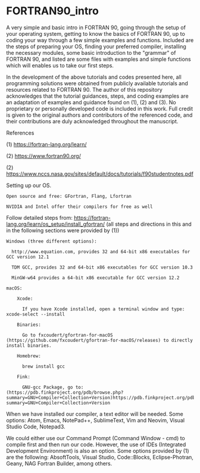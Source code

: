 # FORTRAN90_intro
A very simple and basic intro in FORTRAN 90, going through the setup of your operating system, getting to know the basics of FORTRAN 90, up to coding your way through a few simple examples and functions. Included are the steps of preparing your OS, finding your preferred compiler, installing the necessary modules, some basic introduction to the "grammar" of FORTRAN 90, and listed are some files with examples and simple functions which will enables us to take our first steps.

In the development of the above tutorials and codes presented here, all programming solutions were obtained from publicly available tutorials and resources related to FORTRAN 90. The author of this repository acknowledges that the tutorial guidances, steps, and coding examples are an adaptation of examples and guidance found on (1), (2) and (3). No proprietary or personally developed code is included in this work. Full credit is given to the original authors and contributors of the referenced code, and their contributions are duly acknowledged throughout the manuscript.

References

(1) https://fortran-lang.org/learn/

(2) https://www.fortran90.org/

(2) https://www.nccs.nasa.gov/sites/default/docs/tutorials/f90studentnotes.pdf

Setting up our OS.

    Open source and free: GFortran, Flang, Lfortran

    NVIDIA and Intel offer their compilers for free as well

  Follow detailed steps from: https://fortran-lang.org/learn/os_setup/install_gfortran/ (all steps and directions in this and in the following sections were provided by (1))

    Windows (three different options):
    
      http://www.equation.com, provides 32 and 64-bit x86 executables for GCC version 12.1

      TDM GCC, provides 32 and 64-bit x86 executables for GCC version 10.3

      MinGW-w64 provides a 64-bit x86 executable for GCC version 12.2

    macOS:

        Xcode:

          If you have Xcode installed, open a terminal window and type: xcode-select --install

        Binaries:

          Go to fxcoudert/gfortran-for-macOS (https://github.com/fxcoudert/gfortran-for-macOS/releases) to directly install binaries.
          
        Homebrew:
        
          brew install gcc

        Fink:

          GNU-gcc Package, go to: (https://pdb.finkproject.org/pdb/browse.php?summary=GNU+Compiler+Collection+Version)https://pdb.finkproject.org/pdb/browse.php?summary=GNU+Compiler+Collection+Version

  When we have installed our compiler, a text editor will be needed. Some options: Atom, Emacs, NotePad++, SublimeText, Vim and Neovim, Visual Studio Code, Notepad3.

  We could either use our Command Prompt (Command Window - cmd) to compile first and then run our code. However, the use of IDEs (Integrated Development Environment) is also an option. Some options provided by (1) are the following: AbsoftTools, Visual Studio, Code::Blocks, Eclipse-Photran, Geany, NAG Fortran Builder, among others.
